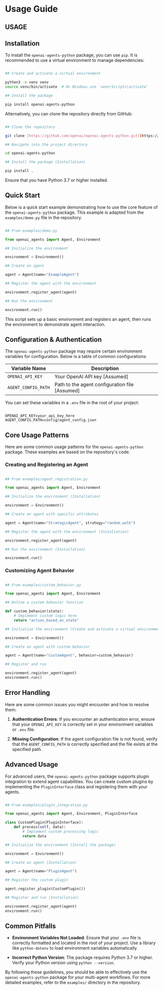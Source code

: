 # Usage Guide

## USAGE

## Installation

To install the `openai-agents-python` package, you can use `pip`. It is recommended to use a virtual environment to manage dependencies:

```bash

## Create and activate a virtual environment

python3 -m venv venv
source venv/bin/activate  # On Windows use `venv\Scripts\activate`

## Install the package

pip install openai-agents-python
```

Alternatively, you can clone the repository directly from GitHub:

```bash

## Clone the repository

git clone [https://github.com/openai/openai-agents-python.git](https://github.com/openai/openai-agents-python.git)

## Navigate into the project directory

cd openai-agents-python

## Install the package (Installation)

pip install .
```

Ensure that you have Python 3.7 or higher installed.

## Quick Start

Below is a quick start example demonstrating how to use the core feature of the `openai-agents-python` package. This example is adapted from the `examples/demo.py` file in the repository.

```python

## From examples/demo.py

from openai_agents import Agent, Environment

## Initialize the environment

environment = Environment()

## Create an agent

agent = Agent(name="ExampleAgent")

## Register the agent with the environment

environment.register_agent(agent)

## Run the environment

environment.run()
```

This script sets up a basic environment and registers an agent, then runs the environment to demonstrate agent interaction.

## Configuration & Authentication

The `openai-agents-python` package may require certain environment variables for configuration. Below is a table of common configurations:

| Variable Name      | Description                       |
|--------------------|-----------------------------------|
| `OPENAI_API_KEY`   | Your OpenAI API key [Assumed]     |
| `AGENT_CONFIG_PATH`| Path to the agent configuration file [Assumed] |

You can set these variables in a `.env` file in the root of your project:

```text

OPENAI_API_KEY=your_api_key_here
AGENT_CONFIG_PATH=config/agent_config.json
```

## Core Usage Patterns

Here are some common usage patterns for the `openai-agents-python` package. These examples are based on the repository's code.

### Creating and Registering an Agent

```python

## From examples/agent_registration.py

from openai_agents import Agent, Environment

## Initialize the environment (Installation)

environment = Environment()

## Create an agent with specific attributes

agent = Agent(name="StrategicAgent", strategy="random_walk")

## Register the agent with the environment (Installation)

environment.register_agent(agent)

## Run the environment (Installation)

environment.run()
```

### Customizing Agent Behavior

```python

## From examples/custom_behavior.py

from openai_agents import Agent, Environment

## Define a custom behavior function

def custom_behavior(state):
    # Implement custom logic here
    return "action_based_on_state"

## Initialize the environment (Create and activate a virtual environment)

environment = Environment()

## Create an agent with custom behavior

agent = Agent(name="CustomAgent", behavior=custom_behavior)

## Register and run

environment.register_agent(agent)
environment.run()
```

## Error Handling

Here are some common issues you might encounter and how to resolve them:

1. **Authentication Errors**: If you encounter an authentication error, ensure that your `OPENAI_API_KEY` is correctly set in your environment variables or `.env` file.

2. **Missing Configuration**: If the agent configuration file is not found, verify that the `AGENT_CONFIG_PATH` is correctly specified and the file exists at the specified path.

## Advanced Usage

For advanced users, the `openai-agents-python` package supports plugin integration to extend agent capabilities. You can create custom plugins by implementing the `PluginInterface` class and registering them with your agents.

```python

## From examples/plugin_integration.py

from openai_agents import Agent, Environment, PluginInterface

class CustomPlugin(PluginInterface):
    def process(self, data):
        # Implement custom processing logic
        return data

## Initialize the environment (Install the package)

environment = Environment()

## Create an agent (Installation)

agent = Agent(name="PluginAgent")

## Register the custom plugin

agent.register_plugin(CustomPlugin())

## Register and run (Installation)

environment.register_agent(agent)
environment.run()
```

## Common Pitfalls

- **Environment Variables Not Loaded**: Ensure that your `.env` file is correctly formatted and located in the root of your project. Use a library like `python-dotenv` to load environment variables automatically.

- **Incorrect Python Version**: The package requires Python 3.7 or higher. Verify your Python version using `python --version`.

By following these guidelines, you should be able to effectively use the `openai-agents-python` package for your multi-agent workflows. For more detailed examples, refer to the `examples/` directory in the repository.

